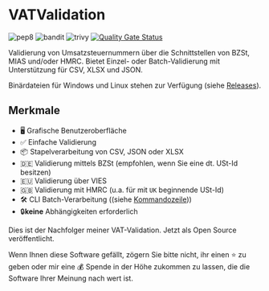 # VATValidation

![pep8](https://github.com/dseichter/VATValidation/actions/workflows/pep8.yml/badge.svg)
![bandit](https://github.com/dseichter/VATValidation/actions/workflows/bandit.yml/badge.svg)
![trivy](https://github.com/dseichter/VATValidation/actions/workflows/trivy.yml/badge.svg)
[![Quality Gate Status](https://sonarcloud.io/api/project_badges/measure?project=dseichter_VATValidation&metric=alert_status)](https://sonarcloud.io/summary/new_code?id=dseichter_VATValidation)

Validierung von Umsatzsteuernummern über die Schnittstellen von BZSt, MIAS und/oder HMRC. Bietet Einzel- oder Batch-Validierung mit Unterstützung für CSV, XLSX und JSON.

Binärdateien für Windows und Linux stehen zur Verfügung (siehe [Releases](https://github.com/dseichter/VATValidation/releases)).

## Merkmale

- 🖥️ Grafische Benutzeroberfläche
- ✅ Einfache Validierung
- 📦 Stapelverarbeitung von CSV, JSON oder XLSX
- 🇩🇪 Validierung mittels BZSt (empfohlen, wenn Sie eine dt. USt-Id besitzen)
- 🇪🇺 Validierung über VIES
- 🇬🇧 Validierung mit HMRC (u.a. für mit `UK` beginnende USt-Id)
- 🛠️ CLI Batch-Verarbeitung ((siehe [Kommandozeile](commandline)))
- 🔒**keine** Abhängigkeiten erforderlich

Dies ist der Nachfolger meiner VAT-Validation. Jetzt als Open Source veröffentlicht.

Wenn Ihnen diese Software gefällt, zögern Sie bitte nicht, ihr einen :star: zu geben oder mir eine :moneybag: Spende in der Höhe zukommen zu lassen, die die Software Ihrer Meinung nach wert ist.